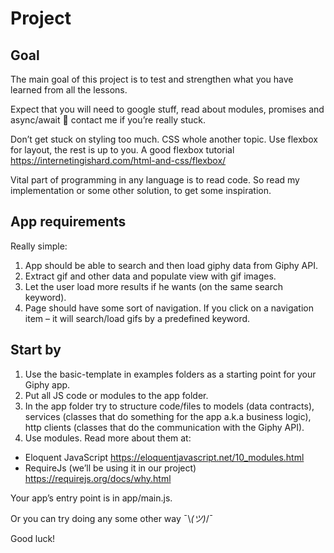 # Project

## Goal

The main goal of this project is to test and strengthen what you have learned from all the lessons.

Expect that you will need to google stuff, read about modules, promises and async/await  contact me if you’re really stuck.

Don’t get stuck on styling too much. CSS whole another topic. Use flexbox for layout, the rest is up to you. A good flexbox tutorial <https://internetingishard.com/html-and-css/flexbox/>

Vital part of programming in any language is to read code. So read my implementation or some other solution, to get some inspiration.

## App requirements

Really simple:

1. App should be able to search and then load giphy data from Giphy API.
1. Extract gif and other data and populate view with gif images.
1. Let the user load more results if he wants (on the same search keyword).
1. Page should have some sort of navigation. If you click on a navigation item – it will search/load gifs by a predefined keyword.

## Start by

1. Use the basic-template in examples folders as a starting point for your Giphy app.
1. Put all JS code or modules to the app folder.
1. In the app folder try to structure code/files to models (data contracts), services (classes that do something for the app a.k.a business logic), http clients (classes that do the communication with the Giphy API).
1. Use modules. Read more about them at:
* Eloquent JavaScript <https://eloquentjavascript.net/10_modules.html>
* RequireJs (we’ll be using it in our project) <https://requirejs.org/docs/why.html>


Your app’s entry point is in app/main.js.


Or you can try doing any some other way ¯\\_(ツ)_/¯

Good luck!
